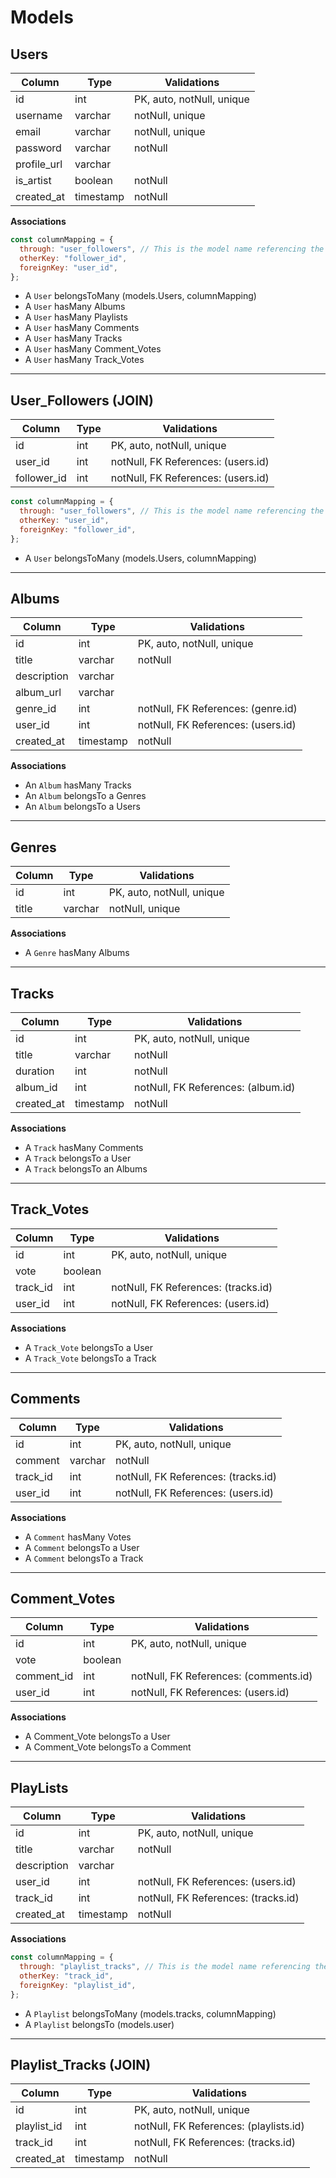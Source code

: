 # Models

## Users

| Column      | Type      | Validations               |
| ----------- | --------- | ------------------------- |
| id          | int       | PK, auto, notNull, unique |
| username    | varchar   | notNull, unique           |
| email       | varchar   | notNull, unique           |
| password    | varchar   | notNull                   |
| profile_url | varchar   |                           |
| is_artist   | boolean   | notNull                   |
| created_at  | timestamp | notNull                   |

**Associations**

```js
const columnMapping = {
  through: "user_followers", // This is the model name referencing the join table.
  otherKey: "follower_id",
  foreignKey: "user_id",
};
```

- A `User` belongsToMany (models.Users, columnMapping)
- A `User` hasMany Albums
- A `User` hasMany Playlists
- A `User` hasMany Comments
- A `User` hasMany Tracks
- A `User` hasMany Comment_Votes
- A `User` hasMany Track_Votes

---

## User_Followers (JOIN)

| Column      | Type | Validations                        |
| ----------- | ---- | ---------------------------------- |
| id          | int  | PK, auto, notNull, unique          |
| user_id     | int  | notNull, FK References: (users.id) |
| follower_id | int  | notNull, FK References: (users.id) |

```js
const columnMapping = {
  through: "user_followers", // This is the model name referencing the join table.
  otherKey: "user_id",
  foreignKey: "follower_id",
};
```

- A `User` belongsToMany (models.Users, columnMapping)

---

## Albums

| Column      | Type      | Validations                        |
| ----------- | --------- | ---------------------------------- |
| id          | int       | PK, auto, notNull, unique          |
| title       | varchar   | notNull                            |
| description | varchar   |                                    |
| album_url   | varchar   |                                    |
| genre_id    | int       | notNull, FK References: (genre.id) |
| user_id     | int       | notNull, FK References: (users.id) |
| created_at  | timestamp | notNull                            |

**Associations**

- An `Album` hasMany Tracks
- An `Album` belongsTo a Genres
- An `Album` belongsTo a Users

---

## Genres

| Column | Type    | Validations               |
| ------ | ------- | ------------------------- |
| id     | int     | PK, auto, notNull, unique |
| title  | varchar | notNull, unique           |

**Associations**

- A `Genre` hasMany Albums

---

## Tracks

| Column     | Type      | Validations                        |
| ---------- | --------- | ---------------------------------- |
| id         | int       | PK, auto, notNull, unique          |
| title      | varchar   | notNull                            |
| duration   | int       | notNull                            |
| album_id   | int       | notNull, FK References: (album.id) |
| created_at | timestamp | notNull                            |

**Associations**

- A `Track` hasMany Comments
- A `Track` belongsTo a User
- A `Track` belongsTo an Albums

---

## Track_Votes

| Column   | Type    | Validations                         |
| -------- | ------- | ----------------------------------- |
| id       | int     | PK, auto, notNull, unique           |
| vote     | boolean |                                     |
| track_id | int     | notNull, FK References: (tracks.id) |
| user_id  | int     | notNull, FK References: (users.id)  |

**Associations**

- A `Track_Vote` belongsTo a User
- A `Track_Vote` belongsTo a Track

---

## Comments

| Column   | Type    | Validations                         |
| -------- | ------- | ----------------------------------- |
| id       | int     | PK, auto, notNull, unique           |
| comment  | varchar | notNull                             |
| track_id | int     | notNull, FK References: (tracks.id) |
| user_id  | int     | notNull, FK References: (users.id)  |

**Associations**

- A `Comment` hasMany Votes
- A `Comment` belongsTo a User
- A `Comment` belongsTo a Track

---

## Comment_Votes

| Column     | Type    | Validations                           |
| ---------- | ------- | ------------------------------------- |
| id         | int     | PK, auto, notNull, unique             |
| vote       | boolean |                                       |
| comment_id | int     | notNull, FK References: (comments.id) |
| user_id    | int     | notNull, FK References: (users.id)    |

**Associations**

- A Comment_Vote belongsTo a User
- A Comment_Vote belongsTo a Comment

---

## PlayLists

| Column      | Type      | Validations                         |
| ----------- | --------- | ----------------------------------- |
| id          | int       | PK, auto, notNull, unique           |
| title       | varchar   | notNull                             |
| description | varchar   |                                     |
| user_id     | int       | notNull, FK References: (users.id)  |
| track_id    | int       | notNull, FK References: (tracks.id) |
| created_at  | timestamp | notNull                             |

**Associations**

```js
const columnMapping = {
  through: "playlist_tracks", // This is the model name referencing the join table.
  otherKey: "track_id",
  foreignKey: "playlist_id",
};
```

- A `Playlist` belongsToMany (models.tracks, columnMapping)
- A `Playlist` belongsTo (models.user)

---

## Playlist_Tracks (JOIN)

| Column      | Type      | Validations                            |
| ----------- | --------- | -------------------------------------- |
| id          | int       | PK, auto, notNull, unique              |
| playlist_id | int       | notNull, FK References: (playlists.id) |
| track_id    | int       | notNull, FK References: (tracks.id)    |
| created_at  | timestamp | notNull                                |
